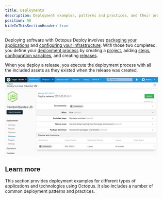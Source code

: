 ```yaml
---
title: Deployments
description: Deployment examples, patterns and practices, and their practical implementation using Octopus.
position: 50
hideInThisSectionHeader: true
---
```


Deploying software with Octopus Deploy involves [packaging your applications](/docs/packaging-applications/index.md) and [configuring your infrastructure](/docs/infrastructure/index.md). With those two completed, you define your [deployment process](/docs/deployment-process/index.md) by creating a [project](/docs/projects/index.md), adding [steps](/docs/deployment-process/steps/index.md),  [configuration variables](/docs/projects/variables/index.md), and creating [releases](/docs/releases/index.md).

When you deploy a release, you execute the deployment process with all the included assets as they existed when the release was created.

![Deploy release screen in the Octopus Web Portal](images/deploy-release.png)

## Learn more

This section provides deployment examples for different types of applications and technologies using Octopus. It also includes a number of common deployment patterns and practices.

